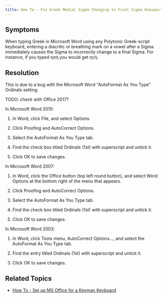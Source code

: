```yaml
---
title: How To - Fix Greek Medial Sigma Changing to Final Sigma Unexpectedly in MS Word
---
```


## Symptoms

When typing Greek in Microsoft Word using any Polytonic Greek-script
keyboard, entering a diacritic or breathing mark on a vowel after a
Sigma immediately causes the Sigma to incorrectly change to a final
Sigma. For instance, if you typed ησὴ you would get ηςὴ.

## Resolution

This is due to a bug with the Microsoft Word "AutoFormat As You Type"
Ordinals setting.

TODO: check with Office 2017?

In Microsoft Word 2010:

1.  In Word, click File, and select Options.

2.  Click Proofing and AutoCorrect Options.

3.  Select the AutoFormat As You Type tab.

4.  Find the check box titled Ordinals (1st) with superscript and untick
    it.

5.  Click OK to save changes.

In Microsoft Word 2007:

1.  In Word, click the Office button (top left round button), and select
    Word Options at the bottom right of the menu that appears.

2.  Click Proofing and AutoCorrect Options.

3.  Select the AutoFormat As You Type tab.

4.  Find the check box titled Ordinals (1st) with superscript and untick
    it.

5.  Click OK to save changes.

In Microsoft Word 2003:

1.  In Word, click Tools menu, AutoCorrect Options…, and select the
    AutoFormat As You Type tab.

2.  Find the entry titled Ordinals (1st) with superscript and untick it.

3.  Click OK to save changes.

## Related Topics

-   [How To - Set up MS Office for a Keyman Keyboard](../start/configure_office)
